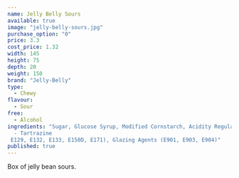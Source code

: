 ```yaml
---
name: Jelly Belly Sours
available: true
image: "jelly-belly-sours.jpg"
purchase_option: "0"
price: 3.3
cost_price: 1.32
width: 145
height: 75
depth: 20
weight: 150
brand: "Jelly-Belly"
type: 
  - Chewy
flavour: 
  - Sour
free: 
  - Alcohol
ingredients: "Sugar, Glucose Syrup, Modified Cornstarch, Acidity Regulators (E297, E325, E330, E331), Peach Puree Concentrate, Apple Juice Concentrate, Grape Juice Concentrate, Lemon Puree, Cherry Juice Concentrate, Flavourings, Colour (E100, E102 
  - Tartrazine
 E129, E132, E133, E150D, E171), Glazing Agents (E901, E903, E904)"
published: true
---
```

Box of jelly bean sours.